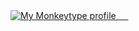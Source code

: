 <a href="https://monkeytype.com/profile/Krishna_19">
        <img src="[![Monkeytype WPM](https://monkeytype-badge-vhd5lan7mmhz.runkit.sh?message=60%20WPM&label=WPM)](https://monkeytype.com/)" alt="My Monkeytype profile" />
    </a>
